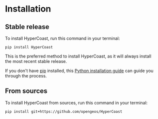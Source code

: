 # Installation

## Stable release

To install HyperCoast, run this command in your terminal:

```
pip install HyperCoast
```

This is the preferred method to install HyperCoast, as it will always install the most recent stable release.

If you don't have [pip](https://pip.pypa.io) installed, this [Python installation guide](http://docs.python-guide.org/en/latest/starting/installation/) can guide you through the process.

## From sources

To install HyperCoast from sources, run this command in your terminal:

```
pip install git+https://github.com/opengeos/HyperCoast
```
